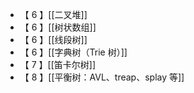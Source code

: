 - 【 6 】[[二叉堆]]
- 【 6 】[[树状数组]]
- 【 6 】[[线段树]]
- 【 6 】[[字典树（Trie 树）]]
- 【 7 】[[笛卡尔树]]
- 【 8 】[[平衡树：AVL、treap、splay 等]]